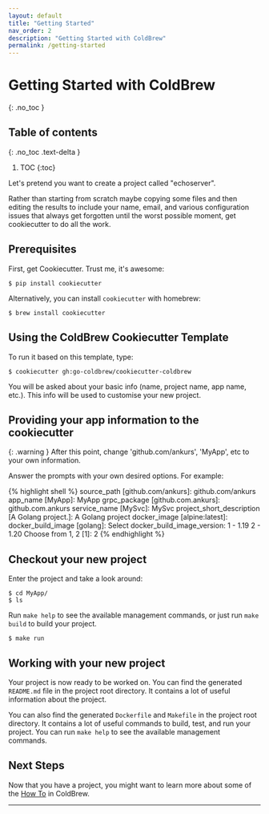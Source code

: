 ```yaml
---
layout: default
title: "Getting Started"
nav_order: 2
description: "Getting Started with ColdBrew"
permalink: /getting-started
---
```

# Getting Started with ColdBrew
{: .no_toc }

## Table of contents
{: .no_toc .text-delta }

1. TOC
{:toc}

Let's pretend you want to create a project called "echoserver".

Rather than starting from scratch maybe copying some files and then editing the results to include your name, email, and various configuration issues that always get forgotten until the worst possible moment, get cookiecutter to do all the work.

## Prerequisites
First, get Cookiecutter. Trust me, it's awesome:

```shell
$ pip install cookiecutter
```

Alternatively, you can install `cookiecutter` with homebrew:

```shell
$ brew install cookiecutter
```
## Using the ColdBrew Cookiecutter Template

To run it based on this template, type:

```shell
$ cookiecutter gh:go-coldbrew/cookiecutter-coldbrew
```

You will be asked about your basic info \(name, project name, app name, etc.\). This info will be used to customise your new project.

## Providing your app information to the cookiecutter

{: .warning }
After this point, change 'github.com/ankurs', 'MyApp', etc to your own information.

Answer the prompts with your own desired options. For example:

{% highlight shell %}
source_path [github.com/ankurs]: github.com/ankurs
app_name [MyApp]: MyApp
grpc_package [github.com.ankurs]: github.com.ankurs
service_name [MySvc]: MySvc
project_short_description [A Golang project.]: A Golang project
docker_image [alpine:latest]:
docker_build_image [golang]:
Select docker_build_image_version:
1 - 1.19
2 - 1.20
Choose from 1, 2 [1]: 2
{% endhighlight %}

## Checkout your new project

Enter the project and take a look around:

```shell
$ cd MyApp/
$ ls
```

Run `make help` to see the available management commands, or just run `make build` to build your project.

```shell
$ make run
```

## Working with your new project

Your project is now ready to be worked on. You can find the generated `README.md` file in the project root directory. It contains a lot of useful information about the project. 

You can also find the generated `Dockerfile` and `Makefile` in the project root directory.  It contains a lot of useful commands to build, test, and run your project. You can run `make help` to see the available management commands.

## Next Steps

Now that you have a project, you might want to learn more about some of the [How To] in ColdBrew.

---
[How To]: /howto
